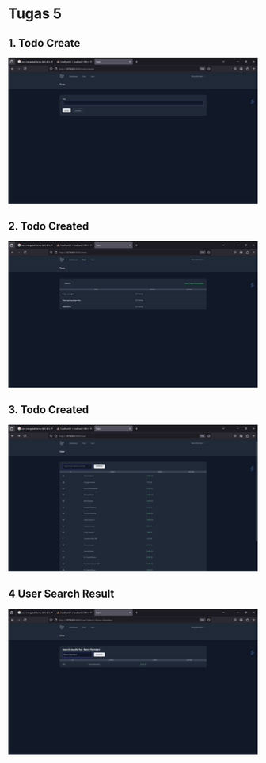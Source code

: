 # Tugas 5

## 1. Todo Create
![Alt text](Screenshot/Tugas5/todocreate.png)
## 2. Todo Created
![Alt text](Screenshot/Tugas5/todocreated.png)
## 3. Todo Created
![Alt text](Screenshot/Tugas5/usersearch.png)
## 4 User Search Result
![Alt text](Screenshot/Tugas5/usersearchresult.png)